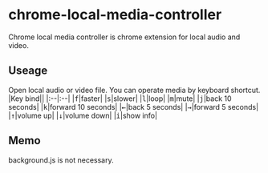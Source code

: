 # chrome-local-media-controller

Chrome local media controller is chrome extension for local audio and video.

## Useage
Open local audio or video file.
You can operate media by keyboard shortcut.  
|Key bind||
|:--|:--|
|<kbd>f</kbd>|faster|
|<kbd>s</kbd>|slower|
|<kbd>l</kbd>|loop|
|<kbd>m</kbd>|mute|
|<kbd>j</kbd>|back 10 seconds|
|<kbd>k</kbd>|forward 10 seconds|
|<kbd>←</kbd>|back 5 seconds|
|<kbd>→</kbd>|forward 5 seconds|
|<kbd>↑</kbd>|volume up|
|<kbd>↓</kbd>|volume down|
|<kbd>i</kbd>|show info|

## Memo
background.js is not necessary.
